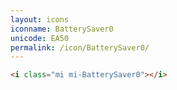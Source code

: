 ```yaml
---
layout: icons
iconname: BatterySaver0
unicode: EA50
permalink: /icon/BatterySaver0/
---
```


``` html
<i class="mi mi-BatterySaver0"></i>
```
